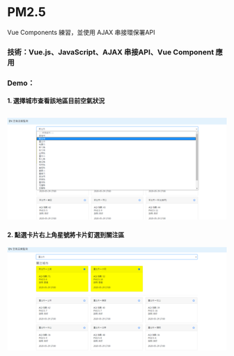 # PM2.5
Vue Components 練習，並使用 AJAX 串接環保署API
### 技術：Vue.js、JavaScript、AJAX 串接API、Vue Component 應用
### Demo：
#### 1. 選擇城市查看該地區目前空氣狀況
![readme01](https://github.com/IanSu0630/PM2.5/blob/master/readme_img/readme01.png)
---
#### 2. 點選卡片右上角星號將卡片釘選到關注區
![readme02](https://github.com/IanSu0630/PM2.5/blob/master/readme_img/readme02.PNG)
